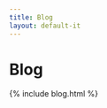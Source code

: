 ```yaml
---
title: Blog
layout: default-it
---
```




<!-- GENERATED FILE -- DO NOT EDIT -->



# Blog

{% include blog.html %}
